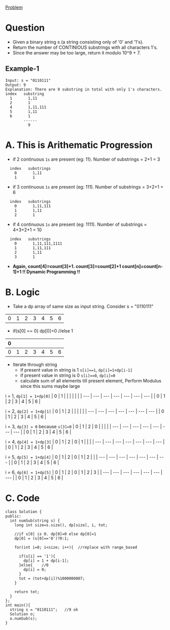 [Problem](https://leetcode.com/contest/weekly-contest-197/problems/number-of-substrings-with-only-1s/)

# Question
- Given a binary string s (a string consisting only of '0' and '1's).
- Return the number of CONTINIOUS substrings with all characters 1's.
- Since the answer may be too large, return it modulo 10^9 + 7.

## Example-1
```
Input: s = "0110111"
Output: 9
Explanation: There are 9 substring in total with only 1's characters.
index   substring
  1       1,11
  2       1
  4       1,11,111
  5       1,11
  6       1
        ------
          9
```

# A. This is Arithematic Progression
- if 2 continuous `1s` are present (eg: 11). Number of substrings = 2+1 = 3
```
  index   substrings
    0       1,11
    1       1
```
- if 3 continuous `1s` are present (eg: 111). Number of substrings = 3+2+1 = 6
```
  index   substrings
    0       1,11,111
    1       1,11
    2       1
```  
- if 4 continuous `1s` are present (eg: 1111). Number of substrings = 4+3+2+1 = 10
```
  index   substrings
    0       1,11,111,1111
    1       1,11,111
    2       1,11
    3       1
```
- **Again, count[4]=count[3]+1.   count[3]=count[2]+1   count[n]=count[n-1]+1   !! Dynamic Programming !!**

# B. Logic
- Take a dp array of same size as input string. Consider s = "0110111"

|  |  |  |  |  |  |  |
| --- | --- | --- | --- | --- | --- | --- |
| 0 | 1 | 2 | 3 | 4  | 5 | 6 |

- if(s[0] == 0) dp[0]=0   //else 1

| 0 |  |  |  |  |  |  |
| --- | --- | --- | --- | --- | --- | --- |
| 0 | 1 | 2 | 3 | 4  | 5 | 6 |

- Iterate through string
  - if present value in string is 1 `s[i]==1`, `dp[i]=1+dp[i-1]`
  - if present value in string is 0 `s[i]==0`, `dp[i]=0`
  - calculate sum of all elements till present element, Perform Modulus since this sums maybe large
  
i = 1, `dp[1] = 1+dp[0]`
| 0 | 1 |  |  |  |  |  |
| --- | --- | --- | --- | --- | --- | --- |
| 0 | 1 | 2 | 3 | 4  | 5 | 6 |

i = 2, `dp[2] = 1+dp[1]`
| 0 | 1 | 2 |  |  |  |  |
| --- | --- | --- | --- | --- | --- | --- |
| 0 | 1 | 2 | 3 | 4  | 5 | 6 |

i = 3, `dp[3] = 0` because `s[3]=0`
| 0 | 1 | 2 | 0 |  |  |  |
| --- | --- | --- | --- | --- | --- | --- |
| 0 | 1 | 2 | 3 | 4  | 5 | 6 |

i = 4, `dp[4] = 1+dp[3]`
| 0 | 1 | 2 | 0 | 1 |  |  |
| --- | --- | --- | --- | --- | --- | --- |
| 0 | 1 | 2 | 3 | 4  | 5 | 6 |

i = 5, `dp[5] = 1+dp[4]`
| 0 | 1 | 2 | 0 | 1 | 2 |  |
| --- | --- | --- | --- | --- | --- | --- |
| 0 | 1 | 2 | 3 | 4  | 5 | 6 |

i = 6, `dp[6] = 1+dp[5]`
| 0 | 1 | 2 | 0 | 1 | 2 | 3 |
| --- | --- | --- | --- | --- | --- | --- |
| 0 | 1 | 2 | 3 | 4  | 5 | 6 |

# C. Code
```
class Solution {
public:
  int numSub(string s) {
    long int size=s.size(), dp[size], i, tot;

    //if s[0] is 0. dp[0]=0 else dp[0]=1
    dp[0] = (s[0]=='0')?0:1;

    for(int i=0; i<size; i++){  //replace with range_based

      if(s[i] == '1'){
        dp[i] = 1 + dp[i-1];
      }else{    //0
        dp[i] = 0;
      }
      tot = (tot+dp[i])%1000000007;
    }

    return tot;
  }
};
int main(){
  string s = "0110111";   //9 ok
  Solution o;
  o.numSub(s);
}
```
